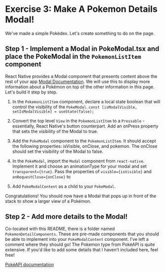 # Exercise 3: Make A Pokemon Details Modal!

We've made a simple Pokédex. Let's create something to do on the page.

## Step 1 - Implement a Modal in **PokeModal.tsx** and place the **PokeModal** in the `PokemonListItem` component

React Native provides a Modal component that presents content above the rest of your app
[Modal Documentation](https://reactnative.dev/docs/modal). We will use this to display more information about a Pokémon on top of the other information in this page. Let's build it step by step.

1. In the `PokemonListItem` component, declare a local state boolean that will control the visibility of the `PokeModal`. `const [isModalVisible, setIsModalVisible] = useState(false);`

2. Convert the top level `View` in the `PokemonListItem` to a `Pressable` - essentially, React Native's button counterpart. Add an onPress property that sets the visibility of the Modal to true.

3. Add the `PokeModal` component to the `PokemonListItem`. It should accept the following properties: isVisible, onClose, and pokemon. The onClose should set the visibility of the Modal to false.

4. In the `PokeModal`, import the `Modal` component from `react-native`. Implement it and choose an animationType for your modal and set `transparent={true}`. Pass the properties of `visible={isVisible}` and `onRequestClose={onClose}` to

5. Add `PokeModalContent` as a child to your `PokeModal`.

Congratulations! You should now have a Modal that pops up in front of the stack to show a larger view of a Pokémon.

## Step 2 - Add more details to the Modal!

Co-located with this README, there is a folder named `PokemonDetailComponents`. These are pre-made components that you should be able to implement into your `PokeModalContent` component. I've left a comment where they should go! The Pokemon type from PokéAPI is quite extensive. If you'd like to add some details that I haven't included here, feel free!

[PokéAPI documentation](https://pokeapi.co/docs/v2#pokemon)
